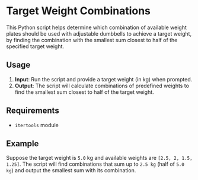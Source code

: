 # Target Weight Combinations

This Python script helps determine which combination of available weight plates should be used with adjustable dumbbells to achieve a target weight, by finding the combination with the smallest sum closest to half of the specified target weight.

## Usage

1. **Input**: Run the script and provide a target weight (in kg) when prompted.
2. **Output**: The script will calculate combinations of predefined weights to find the smallest sum closest to half of the target weight.

## Requirements

- `itertools` module

## Example

Suppose the target weight is `5.0` kg and available weights are `[2.5, 2, 1.5, 1.25]`.
The script will find combinations that sum up to `2.5 kg` (half of `5.0 kg`) and output the smallest sum with its combination.